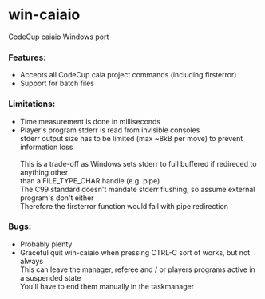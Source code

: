 # win-caiaio
CodeCup caiaio Windows port  

### Features:
- Accepts all CodeCup caia project commands (including firsterror)
- Support for batch files

### Limitations:
- Time measurement is done in milliseconds
- Player's program stderr is read from invisible consoles\
  stderr output size has to be limited (max ~8kB per move) to prevent information loss\
  \
  This is a trade-off as Windows sets stderr to full buffered if redireced to anything other\
  than a FILE_TYPE_CHAR handle (e.g. pipe)\
  The C99 standard doesn't mandate stderr flushing, so assume external program's don't either\
  Therefore the firsterror function would fail with pipe redirection
 
### Bugs:
- Probably plenty
- Graceful quit win-caiaio when pressing CTRL-C sort of works, but not always\
  This can leave the manager, referee and / or players programs active in a suspended state\
  You'll have to end them manually in the taskmanager